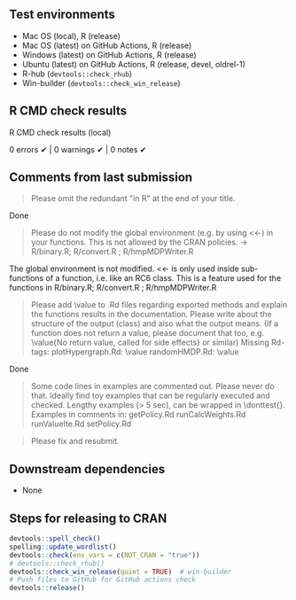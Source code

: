 ## Test environments
* Mac OS (local), R (release)
* Mac OS (latest) on GitHub Actions, R (release)
* Windows (latest) on GitHub Actions, R (release)
* Ubuntu (latest) on GitHub Actions, R (release, devel, oldrel-1)
* R-hub (`devtools::check_rhub`)
* Win-builder (`devtools::check_win_release`)


## R CMD check results
R CMD check results (local)

0 errors ✔ | 0 warnings ✔ | 0 notes ✔


## Comments from last submission

> Please omit the redundant "in R" at the end of your title.

Done

> Please do not modify the global environment (e.g. by using <<-) in your
functions. This is not allowed by the CRAN policies. -> R/binary.R;
R/convert.R ; R/hmpMDPWriter.R

The global environment is not modified. <<- is only used inside 
sub-functions of a function, i.e. like an RC6 class. This is a feature
used for the functions in R/binary.R; R/convert.R ; R/hmpMDPWriter.R

> Please add \value to .Rd files regarding exported methods and explain
the functions results in the documentation. Please write about the
structure of the output (class) and also what the output means. (If a
function does not return a value, please document that too, e.g.
\value{No return value, called for side effects} or similar)
Missing Rd-tags:
      plotHypergraph.Rd: \value
      randomHMDP.Rd: \value
      
Done

> Some code lines in examples are commented out. Please never do that.
Ideally find toy examples that can be regularly executed and checked.
Lengthy examples (> 5 sec), can be wrapped in \donttest{}.
Examples in comments in:
       getPolicy.Rd
       runCalcWeights.Rd
       runValueIte.Rd
       setPolicy.Rd
       

       

> Please fix and resubmit.



## Downstream dependencies
* None


## Steps for releasing to CRAN
```r
devtools::spell_check()
spelling::update_wordlist()
devtools::check(env_vars = c(NOT_CRAN = "true"))
# devtools::check_rhub()
devtools::check_win_release(quiet = TRUE)  # win-builder
# Push files to GitHub for GitHub actions check
devtools::release() 
```

